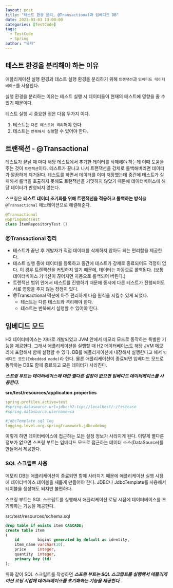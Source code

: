 ```yaml
---
layout: post
title: "테스트 환경 분리, @Transactional과 임베디드 DB"
date: 2023-03-03 13:00:00
categories: [TestCode]
tags:
  - TestCode
  - Spring
author: "유자"
---
```


## 테스트 환경을 분리해야 하는 이유

애플리케이션 실행 환경과 테스트 실행 환경을 분리하기 위해 `트랜잭션`과 `임베디드 데이터베이스`를 사용한다.

실행 환경을 분리하는 이유는 테스트 실행 시 데이터들이 현재의 테스트에 영향을 줄 수 있기 때문이다.

테스트 실행 시 중요한 점은 다음 두가지 이다.

1. 테스트는 `다른 테스트와 격리`해야 한다.
2. 테스트는 `반복해서 실행`할 수 있어야 한다.

## 트랜잭션 - @Transactional

테스트가 끝날 때 마다 해당 테스트에서 추가한 데이터를 삭제해야 하는데 이때 도움을 주는 것이 `트랜잭션`이다. 테스트가 끝나고 나서 트랜잭션을 강제로 롤백해버리면 데이터가 깔끔하게 제거된다. 테스트를 하면서 데이터를 이미 저장했는데 중간에 테스트가 실패해서 롤백을 호출하지 못해도 트랜잭션을 커밋하지 않았기 때문에 데이터베이스에 해당 데이터가 반영되지 않는다.

스프링은 **테스트 데이터 초기화를 위해 트랜잭션을 적용하고 롤백하는 방식**을 `@Transactional` 애노테이션으로 해결해준다.

```java
@Transactional
@SpringBootTest
class ItemRepositoryTest {}
```

### @Transactional 정리

- 테스트가 끝난 후 개발자가 직접 데이터를 삭제하지 않아도 되는 편리함을 제공한다.
- 테스트 실행 중에 데이터를 등록하고 중간에 테스트가 강제로 종료되어도 걱정이 없다. 이 경우 트랜잭션을 커밋하지 않기 때문에, 데이터는 자동으로 롤백된다. (보통 데이터베이스 커넥션이 끊어지면 자동으로 롤백되어 버린다.)
- 트랜잭션 범위 안에서 테스트를 진행하기 때문에 동시에 다른 테스트가 진행되어도 서로 영향을 주지 않는 장점이 있다.
- @Transactional 덕분에 아주 편리하게 다음 원칙을 지킬수 있게 되었다.
    - 테스트는 다른 테스트와 격리해야 한다.
    - 테스트는 반복해서 실행할 수 있어야 한다.


## 임베디드 모드

H2 데이터베이스는 자바로 개발되었고 JVM 안에서 메모리 모드로 동작하는 특별한 기능을 제공한다. 그래서 애플리케이션을 실행할 때 H2 데이터베이스도 해당 JVM 메모리에 포함해서 함께 실행할 수 있다. DB를 애플리케이션에 내장해서 실행한다고 해서 `임베디드 모드(Embedded mode)`라 한다. 물론 애플리케이션이 종료되면 임베디드 모드로 동작하는 DB도 함께 종료되고 모든 데이터가 사라진다.

***스프링 부트는 데이터베이스에 대한 별다른 설정이 없으면 임베디드 데이터베이스를 사용한다.***

**src/test/resources/application.properties**

```yaml
spring.profiles.active=test
#spring.datasource.url=jdbc:h2:tcp://localhost/~/testcase
#spring.datasource.username=sa

#jdbcTemplate sql log
logging.level.org.springframework.jdbc=debug
```

이렇게 하면 데이터베이스에 접근하는 모든 설정 정보가 사라지게 된다. 이렇게 별다른 정보가 없으면 스프링 부트는 임베디드 모드로 접근하는 데이터 소스(DataSource)를 만들어서 제공한다.

### SQL 스크립트 사용

메모리 DB는 애플리케이션이 종료되면 함께 사라지기 때문에 애플리케이션 실행 시점에 데이터베이스 테이블을 새롭게 만들어야 한다. JDBC나 JdbcTemplate를 사용해서 테이블을 생성해도 되지만 불편하다.

스프링 부트는 SQL 스크립트를 실행해서 애플리케이션 로딩 시점에 데이터베이스를 초기화하는 기능을 제공한다.

src/test/resources/schema.sql

```sql
drop table if exists item CASCADE;
create table item
(
    id        bigint generated by default as identity,
    item_name varchar(10),
    price     integer,
    quantity  integer,
    primary key (id)
);
```
위와 같이 SQL 스크립트를 작성하면 ***스프링 부트는 SQL 스크립트를 실행해서 애플리케이션 로딩 시점에 데이터베이스를 초기화하는 기능을 제공한다.***